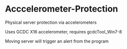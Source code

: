 # Acccelerometer-Protection
Physical server protection via accelerometers

Uses GCDC X16 accelerometer, requires gcdcTool_Win7-8

Moving server will trigger an alert from the program
